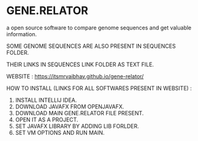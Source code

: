 # GENE.RELATOR
a open source software to compare genome sequences and get valuable information.

SOME GENOME SEQUENCES ARE ALSO PRESENT IN SEQUENCES FOLDER.

THEIR LINKS IN SEQUENCES LINK FOLDER AS TEXT FILE.

WEBSITE : https://itsmrvaibhav.github.io/gene-relator/

HOW TO INSTALL (LINKS FOR ALL SOFTWARES PRESENT IN WEBSITE) :
1) INSTALL INTELLIJ IDEA.
2) DOWNLOAD JAVAFX FROM OPENJAVAFX.
3) DOWNLOAD MAIN GENE.RELATOR FILE PRESENT.
4) OPEN IT AS A PROJECT.
3) SET JAVAFX LIBRARY BY ADDING LIB FORLDER.
4) SET VM OPTIONS AND RUN MAIN.
